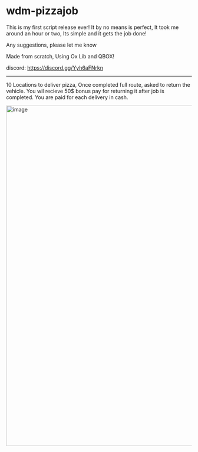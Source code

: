 # wdm-pizzajob

This is my first script release ever! It by no means is perfect, It took me around an hour or two, Its simple and it gets the job done!

Any suggestions, please let me know

Made from scratch, Using Ox Lib and QBOX!

discord: https://discord.gg/Yyh6aFNrkn

---

10 Locations to deliver pizza, Once completed full route, asked to return the vehicle. You wil recieve 50$ bonus pay for returning it after job is completed.
You are paid for each delivery in cash.


<img width="1323" height="923" alt="image" src="https://github.com/user-attachments/assets/c1c6b4b0-90cc-477c-bc9c-51417e7844ec" />

